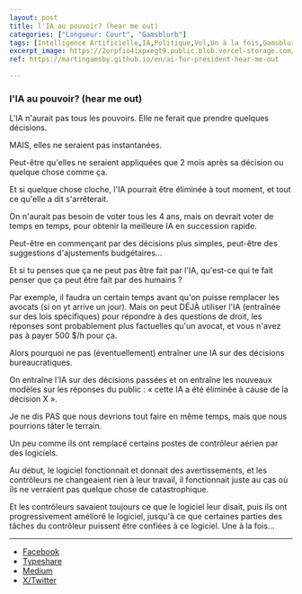 ```yaml
---
layout: post
title: l'IA au pouvoir? (hear me out)
categories: ["Longueur: Court", "Gamsblurb"]
tags: [Intelligence Artificielle,IA,Politique,Vol,Un à la fois,Gamsblurb]
excerpt_image: https://2orpfio4ixpxegt9.public.blob.vercel-storage.com/blogPost/cm13jx1u1000ilc0c1m1by799/preview-image-bbgfvSJxKSNy7NVg0CSVKhNHVye1B2.jfif
ref: https://martingamsby.github.io/en/ai-for-president-hear-me-out

---
```


### **l'IA au pouvoir? (hear me out)**

L'IA n'aurait pas tous les pouvoirs. Elle ne ferait que prendre quelques décisions.

MAIS, elles ne seraient pas instantanées.

Peut-être qu'elles ne seraient appliquées que 2 mois après sa décision ou quelque chose comme ça.

Et si quelque chose cloche, l'IA pourrait être éliminée à tout moment, et tout ce qu'elle a dit s'arrêterait.

On n'aurait pas besoin de voter tous les 4 ans, mais on devrait voter de temps en temps, pour obtenir la meilleure IA en succession rapide.

Peut-être en commençant par des décisions plus simples, peut-être des suggestions d'ajustements budgétaires…

Et si tu penses que ça ne peut pas être fait par l'IA, qu'est-ce qui te fait penser que ça peut être fait par des humains ?

Par exemple, il faudra un certain temps avant qu'on puisse remplacer les avocats (si on yt arrive un jour). Mais on peut DÉJÀ utiliser l'IA (entraînée sur des lois spécifiques) pour répondre à des questions de droit, les réponses sont probablement plus factuelles qu'un avocat, et vous n'avez pas à payer 500 $/h pour ça.

Alors pourquoi ne pas (éventuellement) entraîner une IA sur des décisions bureaucratiques.

On entraîne l'IA sur des décisions passées et on entraîne les nouveaux modèles sur les réponses du public : « cette IA a été éliminée à cause de la décision X ».

Je ne dis PAS que nous devrions tout faire en même temps, mais que nous pourrions tâter le terrain.

Un peu comme ils ont remplacé certains postes de contrôleur aérien par des logiciels.

Au début, le logiciel fonctionnait et donnait des avertissements, et les contrôleurs ne changeaient rien à leur travail, il fonctionnait juste au cas où ils ne verraient pas quelque chose de catastrophique.

Et les contrôleurs savaient toujours ce que le logiciel leur disait, puis ils ont progressivement amélioré le logiciel, jusqu'à ce que certaines parties des tâches du contrôleur puissent être confiées à ce logiciel. Une à la fois…

---

- [Facebook](https://www.facebook.com/share/N1DQd737Uj4cPEPj/)
- [Typeshare](https://typeshare.co/martingamsby/posts/ai-for-president-hear-me-out)
- [Medium](https://medium.com/@martin.gamsby/lia-au-pouvoir-hear-me-out-917bf32dfe52)
- [X/Twitter](https://x.com/MartinGamsby/status/1835303043295801610)

